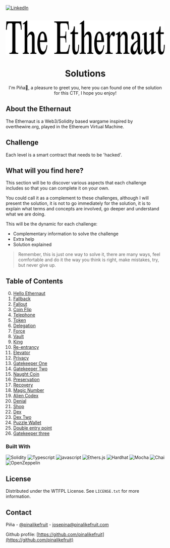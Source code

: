 
<a name="readme-top"></a>

[![LinkedIn][linkedin-shield]][linkedin-url]


<br />
<div align="center">
  <a href="https://ethernaut.openzeppelin.com/">
    <img src="./img/the-ethernaut.svg" alt="Logo Rather Labs" width="754" height="109">
  </a>

  <h1 align="center">Solutions</h3>

  <p align="center">
    I'm Piña🍍, a pleasure to greet you, here you can found one of the solution for this CTF, I hope you enjoy!
  </p>
</div>

## About the Ethernaut 

The Ethernaut is a Web3/Solidity based wargame inspired by overthewire.org, played in the Ethereum Virtual Machine.  


## Challenge
Each level is a smart contract that needs to be 'hacked'.


## What will you find here?

This section will be to discover various aspects that each challenge includes so that you can complete it on your own.

You could call it as a complement to these challenges, although I will present the solution, it is not to go immediately for the solution, it is to explain what terms and concepts are involved, go deeper and understand what we are doing.

This will be the dynamic for each challenge:

- Complementary information to solve the challenge
- Extra help
- Solution explained

> Remember, this is just one way to solve it, there are many ways, feel comfortable and do it the way you think is right, make mistakes, try, but never give up.

## Table of Contents

0. <a href="https://github.com/pinalikefruit/ethernaut/tree/00-hello-ethernaut"> Hello Ethernaut</a>
1. <a href="https://github.com/pinalikefruit/ethernaut/tree/01-fallback/fallback"> Fallback</a>
2. <a href="https://github.com/pinalikefruit/ethernaut/tree/02-fal1out"> Fallout</a>
3. <a href="https://github.com/pinalikefruit/ethernaut/tree/03-coin-flip"> Coin Flip </a>
4. <a href="https://github.com/pinalikefruit/ethernaut/tree/04-telephone"> Telephone </a>
5. <a href="https://github.com/pinalikefruit/ethernaut/tree/05-token"> Token </a>
6. <a href="https://github.com/pinalikefruit/ethernaut/tree/06-delegation"> Delegation </a>
7. <a href="https://github.com/pinalikefruit/ethernaut/tree/07-force"> Force </a>
8. <a href="https://github.com/pinalikefruit/ethernaut/tree/08-vault"> Vault </a>
9. <a href="https://github.com/pinalikefruit/ethernaut/tree/09-king"> King </a>
10. <a href="https://github.com/pinalikefruit/ethernaut/tree/10-re-entrancy"> Re-entrancy </a>
11. <a href="https://github.com/pinalikefruit/ethernaut/tree/11-elevator"> Elevator </a>
12. <a href="https://github.com/pinalikefruit/ethernaut/tree/12-privacy"> Privacy </a>
13. <a href="https://github.com/pinalikefruit/ethernaut/tree/13-gatekeeper-one"> Gatekeeper One </a>
14. <a href="https://github.com/pinalikefruit/ethernaut/tree/14-gatekeeper-two"> Gatekeeper Two </a>
15. <a href="https://github.com/pinalikefruit/ethernaut/tree/15-naught-coin"> Naught Coin </a>
16. <a href="https://github.com/pinalikefruit/ethernaut/tree/16-preservation"> Preservation </a>
17. <a href="https://github.com/pinalikefruit/ethernaut/tree/17-recovery"> Recovery </a>
18. <a href="https://github.com/pinalikefruit/ethernaut/tree/18-magic-number"> Magic Number </a>
19. <a href="https://github.com/pinalikefruit/ethernaut/tree/19-alien-codex"> Alien Codex </a>
20. <a href="https://github.com/pinalikefruit/ethernaut/tree/20-denialx"> Denial </a>
21. <a href="https://github.com/pinalikefruit/ethernaut/tree/21-shop"> Shop </a>
22. <a href="https://github.com/pinalikefruit/ethernaut/tree/22-dex"> Dex </a>
23. <a href="https://github.com/pinalikefruit/ethernaut/tree/23-dex-two"> Dex Two</a>
24. <a href="https://github.com/pinalikefruit/ethernaut/tree/24-puzzle-wallet"> Puzzle Wallet</a>
26. <a href="https://github.com/pinalikefruit/ethernaut/tree/26-double-entry-point"> Double entry point</a>
28. <a href="https://github.com/pinalikefruit/ethernaut/tree/28-gatekeeper-three"> Gatekeeper three</a>


### Built With

 <p align="left">
 <img src="https://img.shields.io/badge/Solidity-%23363636.svg?style=for-the-badge&logo=solidity&logoColor=white" alt="Solidity">
 <img src="https://img.shields.io/badge/typescript%20-%23007ACC.svg?&style=for-the-badge&logo=typescript&logoColor=white" alt="Typescript"/>
 <img src="https://img.shields.io/badge/javascript-fff04d?&style=for-the-badge&logo=javascript&logoColor=black" alt="javascript"/>
 <img src="https://img.shields.io/badge/Ethers.js-7A98FB?style=for-the-badge&logo=Ethers.js&logoColor=white" alt="Ethers.js">
 <img src="https://img.shields.io/badge/Hardhat-fff04d?style=for-the-badge&logo=Hardhat&logoColor=white" alt="Hardhat">
 <img src="https://img.shields.io/badge/Mocha-8c6749?style=for-the-badge&logo=Mocha&logoColor=white" alt="Mocha">
 <img src="https://img.shields.io/badge/Chai-f6e8c9?style=for-the-badge&logo=Chai&logoColor=a40802" alt="Chai">
 <img src="https://img.shields.io/badge/OpenZeppelin-65aef8?&style=for-the-badge&logo=OpenZeppelin&logoColor=white" alt="OpenZeppelin"/>
</p>


## License

Distributed under the WTFPL License. See `LICENSE.txt` for more information.



## Contact

Piña - [@pinalikefruit](https://twitter.com/pinalikefruit) - josepina@pinalikefruit.com

Github profile: [https://github.com/pinalikefruit](https://github.com/pinalikefruit)



<!-- ## Acknowledgments
Thank you for this opportunity, a lot of effort, dedication, mistakes, try again, but without a doubt a great increase in my development skills, excellent challenge, really enjoyed it, see you soon. -->


[linkedin-shield]: https://img.shields.io/badge/-LinkedIn-black.svg?style=for-the-badge&logo=linkedin&colorB=555
[linkedin-url]: https://www.linkedin.com/in/pinalikefruit
